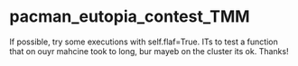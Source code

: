 # pacman_eutopia_contest_TMM
If possible, try some executions with self.flaf=True. ITs to test a function that on ouyr mahcine took to long, bur mayeb on the cluster its ok.
Thanks!